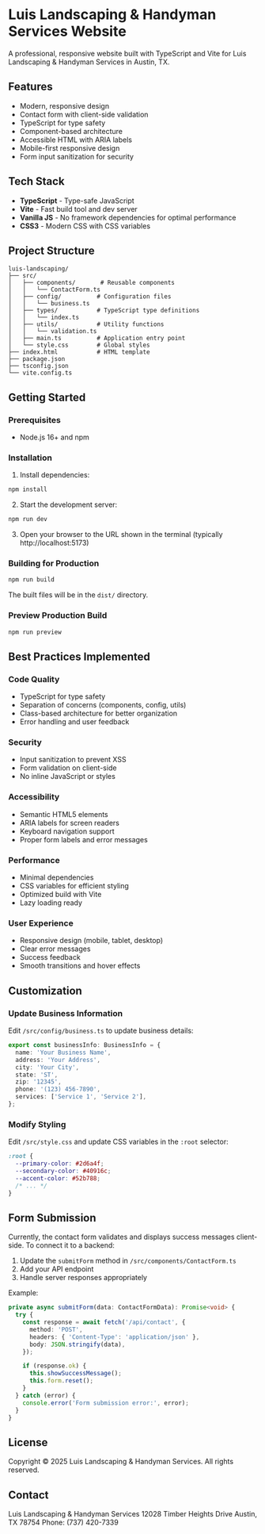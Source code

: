# Luis Landscaping & Handyman Services Website

A professional, responsive website built with TypeScript and Vite for Luis Landscaping & Handyman Services in Austin, TX.

## Features

- Modern, responsive design
- Contact form with client-side validation
- TypeScript for type safety
- Component-based architecture
- Accessible HTML with ARIA labels
- Mobile-first responsive design
- Form input sanitization for security

## Tech Stack

- **TypeScript** - Type-safe JavaScript
- **Vite** - Fast build tool and dev server
- **Vanilla JS** - No framework dependencies for optimal performance
- **CSS3** - Modern CSS with CSS variables

## Project Structure

```
luis-landscaping/
├── src/
│   ├── components/       # Reusable components
│   │   └── ContactForm.ts
│   ├── config/          # Configuration files
│   │   └── business.ts
│   ├── types/           # TypeScript type definitions
│   │   └── index.ts
│   ├── utils/           # Utility functions
│   │   └── validation.ts
│   ├── main.ts          # Application entry point
│   └── style.css        # Global styles
├── index.html           # HTML template
├── package.json
├── tsconfig.json
└── vite.config.ts
```

## Getting Started

### Prerequisites

- Node.js 16+ and npm

### Installation

1. Install dependencies:
```bash
npm install
```

2. Start the development server:
```bash
npm run dev
```

3. Open your browser to the URL shown in the terminal (typically http://localhost:5173)

### Building for Production

```bash
npm run build
```

The built files will be in the `dist/` directory.

### Preview Production Build

```bash
npm run preview
```

## Best Practices Implemented

### Code Quality
- TypeScript for type safety
- Separation of concerns (components, config, utils)
- Class-based architecture for better organization
- Error handling and user feedback

### Security
- Input sanitization to prevent XSS
- Form validation on client-side
- No inline JavaScript or styles

### Accessibility
- Semantic HTML5 elements
- ARIA labels for screen readers
- Keyboard navigation support
- Proper form labels and error messages

### Performance
- Minimal dependencies
- CSS variables for efficient styling
- Optimized build with Vite
- Lazy loading ready

### User Experience
- Responsive design (mobile, tablet, desktop)
- Clear error messages
- Success feedback
- Smooth transitions and hover effects

## Customization

### Update Business Information

Edit `/src/config/business.ts` to update business details:

```typescript
export const businessInfo: BusinessInfo = {
  name: 'Your Business Name',
  address: 'Your Address',
  city: 'Your City',
  state: 'ST',
  zip: '12345',
  phone: '(123) 456-7890',
  services: ['Service 1', 'Service 2'],
};
```

### Modify Styling

Edit `/src/style.css` and update CSS variables in the `:root` selector:

```css
:root {
  --primary-color: #2d6a4f;
  --secondary-color: #40916c;
  --accent-color: #52b788;
  /* ... */
}
```

## Form Submission

Currently, the contact form validates and displays success messages client-side. To connect it to a backend:

1. Update the `submitForm` method in `/src/components/ContactForm.ts`
2. Add your API endpoint
3. Handle server responses appropriately

Example:
```typescript
private async submitForm(data: ContactFormData): Promise<void> {
  try {
    const response = await fetch('/api/contact', {
      method: 'POST',
      headers: { 'Content-Type': 'application/json' },
      body: JSON.stringify(data),
    });

    if (response.ok) {
      this.showSuccessMessage();
      this.form.reset();
    }
  } catch (error) {
    console.error('Form submission error:', error);
  }
}
```

## License

Copyright © 2025 Luis Landscaping & Handyman Services. All rights reserved.

## Contact

Luis Landscaping & Handyman Services
12028 Timber Heights Drive
Austin, TX 78754
Phone: (737) 420-7339
